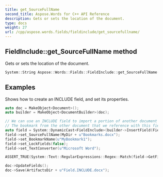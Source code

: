 ```yaml
---
title: get_SourceFullName
second_title: Aspose.Words for C++ API Reference
description: Gets or sets the location of the document.
type: docs
weight: 27
url: /cpp/aspose.words.fields/fieldinclude/get_sourcefullname/
---
```

## FieldInclude::get_SourceFullName method


Gets or sets the location of the document.

```cpp
System::String Aspose::Words::Fields::FieldInclude::get_SourceFullName() override
```


## Examples



Shows how to create an INCLUDE field, and set its properties. 
```cpp
auto doc = MakeObject<Document>();
auto builder = MakeObject<DocumentBuilder>(doc);

// We can use an INCLUDE field to import a portion of another document in the local file system.
// The bookmark from the other document that we reference with this field contains this imported portion.
auto field = System::DynamicCast<FieldInclude>(builder->InsertField(FieldType::FieldInclude, true));
field->set_SourceFullName(MyDir + u"Bookmarks.docx");
field->set_BookmarkName(u"MyBookmark1");
field->set_LockFields(false);
field->set_TextConverter(u"Microsoft Word");

ASSERT_TRUE(System::Text::RegularExpressions::Regex::Match(field->GetFieldCode(), u" INCLUDE .* MyBookmark1 \\\\c \"Microsoft Word\"")->get_Success());

doc->UpdateFields();
doc->Save(ArtifactsDir + u"Field.INCLUDE.docx");
```

